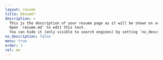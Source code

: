 ```yaml
---
layout: resume
title: Résumé*
description: >
  This is the description of your resume page as it will be shown on search engines.
  Open `resume.md` to edit this text.
  You can hide it (only visible to search engines) by setting `no_description` to `true`.
no_description: false
menu: true
order: 3
rel: me
---
```


